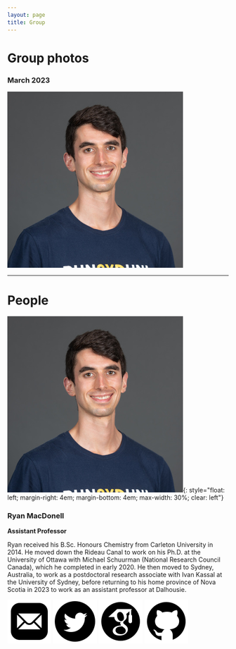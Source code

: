 ```yaml
---
layout: page
title: Group
---
```



# Group photos
### March 2023

![The group is just me](/images/macdonell_profile.jpg)

---

# People

![Photo of Ryan MacDonell](/images/macdonell_profile.jpg){: style="float: left; margin-right: 4em; margin-bottom: 4em; max-width: 30%; clear: left"}

### Ryan MacDonell
**Assistant Professor**

Ryan received his B.Sc. Honours Chemistry from Carleton University in 2014.
He moved down the Rideau Canal to work on his Ph.D. at the
University of Ottawa with Michael Schuurman (National Research
Council Canada), which he completed in early 2020. He then moved to Sydney,
Australia, to work as a postdoctoral research associate with Ivan Kassal at
the University of Sydney, before returning to his home province of Nova
Scotia in 2023 to work as an assistant professor at Dalhousie.

<p float="left">
  <a href="mailto:rymac@dal.ca"><img src="/images/icons8-mail.svg" /></a>
  <a href="https://twitter.com/ryjmac"><img src="/images/icons8-twitter.svg" /></a>
  <a href="https://scholar.google.ca/citations?user=Q3W4msQAAAAJ"><img src="/images/icons8-google-scholar.svg" /></a>
  <a href="https://github.com/ryjmacdonell"><img src="/images/icons8-github.svg" /></a>
</p>
